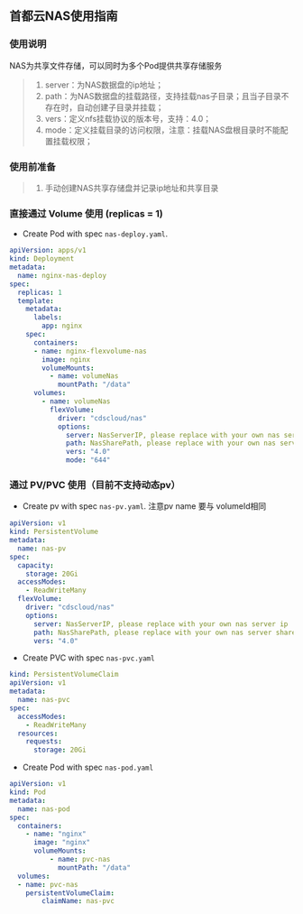 ## 首都云NAS使用指南

### 使用说明

NAS为共享文件存储，可以同时为多个Pod提供共享存储服务

> 1. server：为NAS数据盘的ip地址；
> 2. path：为NAS数据盘的挂载路径，支持挂载nas子目录；且当子目录不存在时，自动创建子目录并挂载；
> 3. vers：定义nfs挂载协议的版本号，支持：4.0；
> 4. mode：定义挂载目录的访问权限，注意：挂载NAS盘根目录时不能配置挂载权限；

### 使用前准备
> 1. 手动创建NAS共享存储盘并记录ip地址和共享目录

### 直接通过 Volume 使用 (replicas = 1)
- Create Pod with spec `nas-deploy.yaml`. 

```yaml
apiVersion: apps/v1
kind: Deployment
metadata:
  name: nginx-nas-deploy
spec:
  replicas: 1
  template:
    metadata:
      labels:
        app: nginx
    spec:
      containers:
      - name: nginx-flexvolume-nas
        image: nginx
        volumeMounts:
          - name: volumeNas
            mountPath: "/data"
      volumes:
        - name: volumeNas
          flexVolume:
            driver: "cdscloud/nas"
            options:
	          server: NasServerIP, please replace with your own nas server ip
              path: NasSharePath, please replace with your own nas server share path
              vers: "4.0"
			  mode: "644"
```

### 通过 PV/PVC 使用（目前不支持动态pv）

- Create pv with spec `nas-pv.yaml`. 注意pv name 要与 volumeId相同

```yaml
apiVersion: v1
kind: PersistentVolume
metadata:
  name: nas-pv
spec:
  capacity:
    storage: 20Gi
  accessModes:
    - ReadWriteMany
  flexVolume:
    driver: "cdscloud/nas"
    options:
      server: NasServerIP, please replace with your own nas server ip
      path: NasSharePath, please replace with your own nas server share path
      vers: "4.0"

```

- Create PVC with spec `nas-pvc.yaml`

```yaml
kind: PersistentVolumeClaim
apiVersion: v1
metadata:
  name: nas-pvc
spec:
  accessModes:
    - ReadWriteMany
  resources:
    requests:
      storage: 20Gi

```

- Create Pod with spec `nas-pod.yaml`

```yaml
apiVersion: v1
kind: Pod
metadata:
  name: nas-pod
spec:
  containers:
    - name: "nginx"
      image: "nginx"
      volumeMounts:
          - name: pvc-nas
            mountPath: "/data"
  volumes:
  - name: pvc-nas
    persistentVolumeClaim:
        claimName: nas-pvc

```